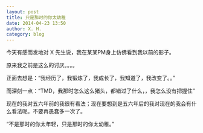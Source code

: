 ```yaml
---
layout: post
title: 只是那时的你太幼稚
date: 2014-04-23 13:50
author: X. H.
category: blog
---
```


今天有感而发地对 X 先生说，我在某某PM身上仿佛看到我以前的影子。

原来我之前是这么的讨厌。。。。


正面去想是：“我经历了，我锻炼了，我成长了，我知道了，我改变了。。”

而深刻一点：“TMD，我那时怎么这么猪头，都错过了什么，，我怎么没有把握住”


现在的我对五六年前的我很有看法；现在要想到是五六年后的我对现在的我会有什么看法呢。不要再愚蠢多一次了。


“不是那时的你太年轻，只是那时的你太幼稚。”

